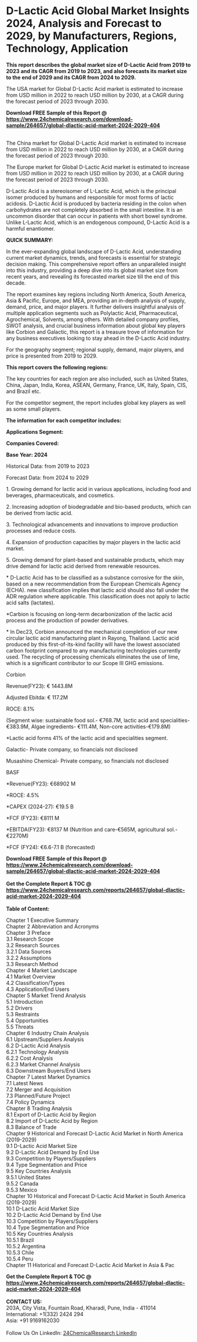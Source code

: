 <h1>D-Lactic Acid Global Market Insights 2024, Analysis and Forecast to 2029, by Manufacturers, Regions, Technology, Application</h1><p><strong>This report describes the global market size of D-Lactic Acid from 2019 to 2023 and its CAGR from 2019 to 2023, and also forecasts its market size to the end of 2029 and its CAGR from 2024 to 2029.</strong></p><p>
</p><p>The USA market for Global D-Lactic Acid market is estimated to increase from USD million in 2022 to reach USD million by 2030, at a CAGR during the forecast period of 2023 through 2030.</p><div><b>Download FREE Sample of this Report @ 
            <a href="https://www.24chemicalresearch.com/download-sample/264657/global-dlactic-acid-market-2024-2029-404">
            https://www.24chemicalresearch.com/download-sample/264657/global-dlactic-acid-market-2024-2029-404</a></b></div><br><p>
</p><p>The China market for Global D-Lactic Acid market is estimated to increase from USD million in 2022 to reach USD million by 2030, at a CAGR during the forecast period of 2023 through 2030.</p><p>
</p><p>The Europe market for Global D-Lactic Acid market is estimated to increase from USD million in 2022 to reach USD million by 2030, at a CAGR during the forecast period of 2023 through 2030.</p><p>
</p><p>D-Lactic Acid is a stereoisomer of L-Lactic Acid, which is the principal isomer produced by humans and responsible for most forms of lactic acidosis. D-Lactic Acid is produced by bacteria residing in the colon when carbohydrates are not completely absorbed in the small intestine. It is an uncommon disorder that can occur in patients with short bowel syndrome. Unlike L-Lactic Acid, which is an endogenous compound, D-Lactic Acid is a harmful enantiomer.</p><p>
</p><p>
<strong>QUICK SUMMARY:</strong></p><p>
In the ever-expanding global landscape of D-Lactic Acid, understanding current market dynamics, trends, and forecasts is essential for strategic decision making. This comprehensive report offers an unparalleled insight into this industry, providing a deep dive into its global market size from recent years, and revealing its forecasted market size till the end of this decade.</p><p>
</p><p>
The report examines key regions including North America, South America, Asia &amp; Pacific, Europe, and MEA, providing an in-depth analysis of supply, demand, price, and major players. It further delivers insightful analysis of multiple application segments such as Polylactic Acid, Pharmaceutical, Agrochemical, Solvents, among others. With detailed company profiles, SWOT analysis, and crucial business information about global key players like Corbion and Galactic, this report is a treasure trove of information for any business executives looking to stay ahead in the D-Lactic Acid industry.</p><p>
</p><p>
For the geography segment; regional supply, demand, major players, and price is presented from 2019 to 2029.</p><p>
</p><p>
<strong>This report covers the following regions:</strong></p><p>
</p><p>
</p><p>The key countries for each region are also included, such as United States, China, Japan, India, Korea, ASEAN, Germany, France, UK, Italy, Spain, CIS, and Brazil etc.</p><p>
</p><p>
For the competitor segment, the report includes global key players as well as some small players.</p><p>
</p><p>
<strong>The information for each competitor includes:</strong></p><p>
</p><p>
<strong>Applications Segment:</strong></p><p>
</p><p>
<strong>Companies Covered:</strong></p><p>
</p><p>
<strong>Base Year: 2024</strong></p><p>
</p><p>Historical Data: from 2019 to 2023</p><p>
Forecast Data: from 2024 to 2029</p><p>
</p><p>
</p><p>
1. Growing demand for lactic acid in various applications, including food and beverages, pharmaceuticals, and cosmetics.</p><p>
2. Increasing adoption of biodegradable and bio-based products, which can be derived from lactic acid.</p><p>
3. Technological advancements and innovations to improve production processes and reduce costs.</p><p>
4. Expansion of production capacities by major players in the lactic acid market.</p><p>
5. Growing demand for plant-based and sustainable products, which may drive demand for lactic acid derived from renewable resources.</p><p>
</p><p>
* D-Lactic Acid has to be classified as a substance corrosive for the skin, based on a new recommendation from the European Chemicals Agency (ECHA). new classification implies that lactic acid should also fall under the ADR regulation where applicable. This classification does not apply to lactic acid salts (lactates).</p><p>
*Carbion is focusing on long-term decarbonization of the lactic acid process and the production of powder derivatives.</p><p>
* In Dec23, Corbion announced the mechanical completion of our new circular lactic acid manufacturing plant in Rayong, Thailand. Lactic acid produced by this first-of-its-kind facility will have the lowest associated carbon footprint compared to any manufacturing technologies currently used. The recycling of processing chemicals eliminates the use of lime, which is a significant contributor to our Scope III GHG emissions.</p><p>
</p><p>
Corbion</p><p>
Revenue(FY23): € 1443.8M</p><p>
Adjusted Ebitda: € 117.2M</p><p>
ROCE: 8.1%</p><p>
(Segment wise: sustainable food sol.- €768.7M, lactic acid and specialities- €383.9M, Algae ingredients- €111.4M, Non-core activities-€179.8M)</p><p>
*Lactic acid forms 41% of the lactic acid and specialities segment.</p><p>
</p><p>
Galactic- Private company, so financials not disclosed</p><p>
</p><p>
Musashino Chemical- Private company, so financials not disclosed</p><p>
</p><p>
BASF</p><p>
*Revenue(FY23): €68902 M</p><p>
*ROCE: 4.5%</p><p>
*CAPEX (2024-27): €19.5 B</p><p>
*FCF (FY23): €8111 M</p><p>
*EBITDA(FY23): €8137 M (Nutrition and care-€565M, agricultural sol.-€2270M)</p><p>
*FCF (FY24): €6.6-7.1 B (forecasted)</p><div><b>Download FREE Sample of this Report @ 
            <a href="https://www.24chemicalresearch.com/download-sample/264657/global-dlactic-acid-market-2024-2029-404">
            https://www.24chemicalresearch.com/download-sample/264657/global-dlactic-acid-market-2024-2029-404</a></b></div><br><div><b>Get the Complete Report & TOC @ 
            <a href="https://www.24chemicalresearch.com/reports/264657/global-dlactic-acid-market-2024-2029-404">
            https://www.24chemicalresearch.com/reports/264657/global-dlactic-acid-market-2024-2029-404</a></b></div><br>
            <b>Table of Content:</b><p>Chapter 1 Executive Summary<br />
Chapter 2 Abbreviation and Acronyms<br />
Chapter 3 Preface<br />
3.1 Research Scope<br />
3.2 Research Sources<br />
3.2.1 Data Sources<br />
3.2.2 Assumptions<br />
3.3 Research Method<br />
Chapter 4 Market Landscape<br />
4.1 Market Overview<br />
4.2 Classification/Types<br />
4.3 Application/End Users<br />
Chapter 5 Market Trend Analysis<br />
5.1 Introduction<br />
5.2 Drivers<br />
5.3 Restraints<br />
5.4 Opportunities<br />
5.5 Threats<br />
Chapter 6 Industry Chain Analysis<br />
6.1 Upstream/Suppliers Analysis<br />
6.2 D-Lactic Acid Analysis<br />
6.2.1 Technology Analysis<br />
6.2.2 Cost Analysis<br />
6.2.3 Market Channel Analysis<br />
6.3 Downstream Buyers/End Users<br />
Chapter 7 Latest Market Dynamics<br />
7.1 Latest News<br />
7.2 Merger and Acquisition<br />
7.3 Planned/Future Project<br />
7.4 Policy Dynamics<br />
Chapter 8 Trading Analysis<br />
8.1 Export of D-Lactic Acid by Region<br />
8.2 Import of D-Lactic Acid by Region<br />
8.3 Balance of Trade<br />
Chapter 9 Historical and Forecast D-Lactic Acid Market in North America (2019-2029)<br />
9.1 D-Lactic Acid Market Size<br />
9.2 D-Lactic Acid Demand by End Use<br />
9.3 Competition by Players/Suppliers<br />
9.4 Type Segmentation and Price<br />
9.5 Key Countries Analysis<br />
9.5.1 United States<br />
9.5.2 Canada<br />
9.5.3 Mexico<br />
Chapter 10 Historical and Forecast D-Lactic Acid Market in South America (2019-2029)<br />
10.1 D-Lactic Acid Market Size<br />
10.2 D-Lactic Acid Demand by End Use<br />
10.3 Competition by Players/Suppliers<br />
10.4 Type Segmentation and Price<br />
10.5 Key Countries Analysis<br />
10.5.1 Brazil<br />
10.5.2 Argentina<br />
10.5.3 Chile<br />
10.5.4 Peru<br />
Chapter 11 Historical and Forecast D-Lactic Acid Market in Asia & Pac</p><div><b>Get the Complete Report & TOC @ 
            <a href="https://www.24chemicalresearch.com/reports/264657/global-dlactic-acid-market-2024-2029-404">
            https://www.24chemicalresearch.com/reports/264657/global-dlactic-acid-market-2024-2029-404</a></b></div><br><b>CONTACT US:</b><br>
            203A, City Vista, Fountain Road, Kharadi, Pune, India - 411014<br>
            International: +1(332) 2424 294<br>
            Asia: +91 9169162030 <br><br>
            Follow Us On LinkedIn: <a href="https://www.linkedin.com/company/24chemicalresearch/">24ChemicalResearch LinkedIn</a>